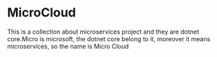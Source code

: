 # MicroCloud
This is a collection about microservices project and they are  dotnet core.Micro is microsoft, the dotnet core belong to it, moreover it means microservices, so the name is Micro Cloud
